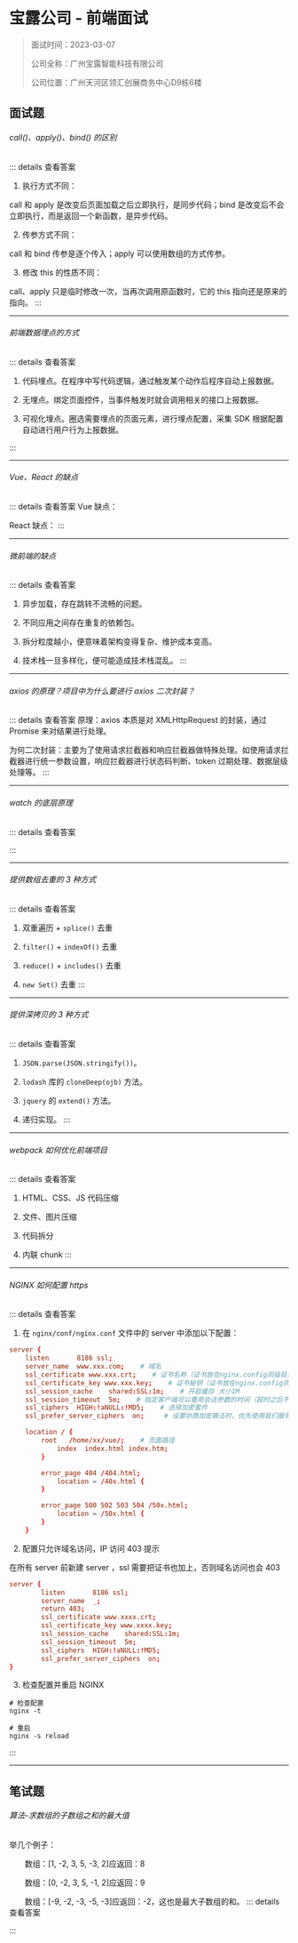 # 宝露公司 - 前端面试

> 面试时间：2023-03-07
>
> 公司全称：广州宝露智能科技有限公司
>
> 公司位置：广州天河区领汇创展商务中心D9栋6楼

## 面试题

###### call()、apply()、bind() 的区别

::: details 查看答案

1. 执行方式不同：

call 和 apply 是改变后页面加载之后立即执行，是同步代码；bind 是改变后不会立即执行，而是返回一个新函数，是异步代码。

2. 传参方式不同：

call 和 bind 传参是逐个传入；apply 可以使用数组的方式传参。

3. 修改 this 的性质不同：

call、apply 只是临时修改一次，当再次调用原函数时，它的 this 指向还是原来的指向。
:::

---

###### 前端数据埋点的方式

::: details 查看答案

1. 代码埋点。在程序中写代码逻辑，通过触发某个动作后程序自动上报数据。

2. 无埋点。绑定页面控件，当事件触发时就会调用相关的接口上报数据。

3. 可视化埋点。圈选需要埋点的页面元素，进行埋点配置，采集 SDK 根据配置自动进行用户行为上报数据。

:::

---

###### Vue、React 的缺点

::: details 查看答案
Vue 缺点：

React 缺点：
:::

---

###### 微前端的缺点

::: details 查看答案

1. 异步加载，存在跳转不流畅的问题。

2. 不同应用之间存在重复的依赖包。

3. 拆分粒度越小，便意味着架构变得复杂、维护成本变高。

4. 技术栈一旦多样化，便可能造成技术栈混乱。
:::

---

###### axios 的原理？项目中为什么要进行 axios 二次封装？

::: details 查看答案
原理：axios 本质是对 XMLHttpRequest 的封装，通过 Promise 来对结果进行处理。

为何二次封装：主要为了使用请求拦截器和响应拦截器做特殊处理。如使用请求拦截器进行统一参数设置，响应拦截器进行状态码判断、token 过期处理、数据层级处理等。
:::

---

###### watch 的底层原理

::: details 查看答案

:::

---

###### 提供数组去重的 3 种方式

::: details 查看答案

1. 双重遍历 + `splice()` 去重

2. `filter()` + `indexOf()` 去重

3. `reduce()` + `includes()` 去重

4. `new Set()` 去重
:::

---

###### 提供深拷贝的 3 种方式

::: details 查看答案

1. `JSON.parse(JSON.stringify())`。

2. `lodash` 库的 `cloneDeep(ojb)` 方法。

3. `jquery` 的 `extend()` 方法。

4. 递归实现。
:::

---

###### webpack 如何优化前端项目

::: details 查看答案

1. HTML、CSS、JS 代码压缩

2. 文件、图片压缩

3. 代码拆分

4. 内联 chunk
:::

---

###### NGINX 如何配置 https

::: details 查看答案

1. 在 `nginx/conf/nginx.conf` 文件中的 server 中添加以下配置：

```conf
server {
    listen       8186 ssl;  
    server_name  www.xxx.com;    # 域名
    ssl_certificate www.xxx.crt;    # 证书名称（证书放在nginx.config同级目录下，否则要填写路径）
    ssl_certificate_key www.xxx.key;    # 证书秘钥（证书放在nginx.config同级目录下，否则要填写路径）
    ssl_session_cache    shared:SSL:1m;    # 开启缓存 大小1M
    ssl_session_timeout  5m;    # 指定客户端可以重用会话参数的时间（超时之后不可使用）
    ssl_ciphers  HIGH:!aNULL:!MD5;    # 选择加密套件
    ssl_prefer_server_ciphers  on;     # 设置协商加密算法时，优先使用我们服务端的加密套件，而不是客户端浏览器的加密套件   

    location / {
        root   /home/xx/vue/;    # 页面路径
            index  index.html index.htm;
        }

        error_page 404 /404.html;
            location = /40x.html {
        }

        error_page 500 502 503 504 /50x.html;
            location = /50x.html {
        }
    }
```

2. 配置只允许域名访问，IP 访问 403 提示

在所有 server 前新建 server ，ssl 需要把证书也加上，否则域名访问也会 403

```conf
server {
        listen       8186 ssl;
        server_name  _;
        return 403;
        ssl_certificate www.xxxx.crt;
        ssl_certificate_key www.xxxx.key;
        ssl_session_cache    shared:SSL:1m;
        ssl_session_timeout  5m;
        ssl_ciphers  HIGH:!aNULL:!MD5;
        ssl_prefer_server_ciphers  on;
}
```

3. 检查配置并重启 NGINX

```shell
# 检查配置
nginx -t

# 重启
nginx -s reload
```

:::

---

## 笔试题

###### 算法-求数组的子数组之和的最大值

举几个例子：

　　数组：[1, -2, 3, 5, -3, 2]应返回：8

　　数组：[0, -2, 3, 5, -1, 2]应返回：9

　　数组：[-9, -2, -3, -5, -3]应返回：-2，这也是最大子数组的和。
::: details 查看答案

:::
